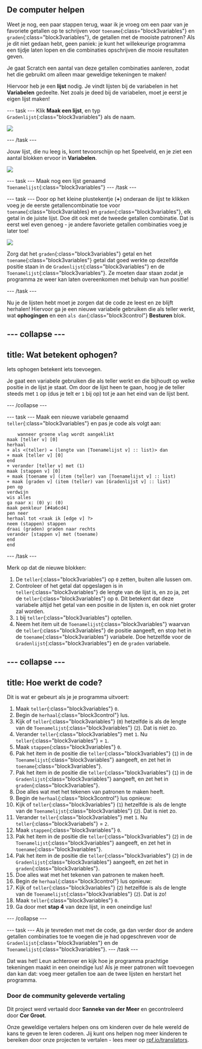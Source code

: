 ## De computer helpen

Weet je nog, een paar stappen terug, waar ik je vroeg om een paar van je favoriete getallen op te schrijven voor `toename`{:class="block3variables"} en `graden`{:class="block3variables"}, de getallen met de mooiste patronen? Als je dit niet gedaan hebt, geen paniek: je kunt het willekeurige programma een tijdje laten lopen en die combinaties opschrijven die mooie resultaten geven.

Je gaat Scratch een aantal van deze getallen combinaties aanleren, zodat het die gebruikt om alleen maar geweldige tekeningen te maken!

Hiervoor heb je een **lijst** nodig. Je vindt lijsten bij de variabelen in het **Variabelen** gedeelte. Net zoals je deed bij de variabelen, moet je eerst je eigen lijst maken!

--- task --- Klik **Maak een lijst**, en typ `Gradenlijst`{:class="block3variables"} als de naam.

![](images/makeAList.png)

--- /task ---

Jouw lijst, die nu leeg is, komt tevoorschijn op het Speelveld, en je ziet een aantal blokken ervoor in **Variabelen**.

![](images/listBlocks.png)

--- task --- Maak nog een lijst genaamd `Toenamelijst`{:class="block3variables"} --- /task ---

--- task --- Door op het kleine plustekentje (**+**) onderaan de lijst te klikken voeg je de eerste getallencombinatie toe voor `toename`{:class="block3variables} en `graden`{:class="block3variables"}, elk getal in de juiste lijst. Doe dit ook met de tweede getallen combinatie. Dat is eerst wel even genoeg - je andere favoriete getallen combinaties voeg je later toe!

![](images/helping2.png)

Zorg dat het `graden`{:class="block3variables"} getal en het `toename`{:class="block3variables"} getal dat goed werkte op dezelfde positie staan in de `Gradenlijst`{:class="block3variables"} en de `Toenamelijst`{:class="block3variables"}. Ze moeten daar staan zodat je programma ze weer kan laten overeenkomen met behulp van hun positie!

--- /task ---

Nu je de lijsten hebt moet je zorgen dat de code ze leest en ze blijft herhalen! Hiervoor ga je een nieuwe variabele gebruiken die als teller werkt, wat **ophogingen** en een `als dan`{:class="block3control"} **Besturen** blok.

--- collapse ---
---
title: Wat betekent ophogen?
---

Iets ophogen betekent iets toevoegen.

Je gaat een variabele gebruiken die als teller werkt en die bijhoudt op welke positie in de lijst je staat. Om door de lijst heen te gaan, hoog je de teller steeds met `1` op (dus je telt er `1` bij op) tot je aan het eind van de lijst bent.

--- /collapse ---

--- task --- Maak een nieuwe variabele genaamd `teller`{:class="block3variables"} en pas je code als volgt aan:

```blocks3
    wanneer groene vlag wordt aangeklikt
maak [teller v] [0]
herhaal
+ als <(teller) = (lengte van [Toenamelijst v] :: list)> dan
+ maak [teller v] [0]
end
+ verander [teller v] met (1)
maak [stappen v] [0]
+ maak [toename v] (item (teller) van [Toenamelijst v] :: list)
+ maak [graden v] (item (teller) van [Gradenlijst v] :: list)
pen op
verdwijn
wis alles
ga naar x: (0) y: (0)
maak penkleur [#4a6cd4]
pen neer
herhaal tot <raak ik [edge v] ?>
neem (stappen) stappen
draai (graden) graden naar rechts
verander [stappen v] met (toename)
end
end
```

--- /task ---

Merk op dat de nieuwe blokken:

1. De `teller`{:class="block3variables"} op `0` zetten, buiten alle lussen om.
2. Controleer of het getal dat opgeslagen is in `teller`{:class="block3variables"} de lengte van de lijst is, en zo ja, zet de `teller`{:class="block3variables"} op `0`. Dit betekent dat deze variabele altijd het getal van een positie in de lijsten is, en ook niet groter zal worden.
3. `1` bij `teller`{:class="block3variables"} optellen.
4. Neem het item uit de `Toenamelijst`{:class="block3variables"} waarvan de `teller`{:class="block3variables"} de positie aangeeft, en stop het in de `toename`{:class="block3variables"} variabele. Doe hetzelfde voor de `Gradenlijst`{:class="block3variables"} en de `graden` variabele.

--- collapse ---
---
title: Hoe werkt de code?
---

Dit is wat er gebeurt als je je programma uitvoert:

1. Maak `teller`{:class="block3variables"} `0`.
2. Begin de `herhaal`{:class="block3control"} lus.
3. Kijk of `teller`{:class="block3variables"} (`0`) hetzelfde is als de lengte van de `Toenamelijst`{:class="block3variables"} (`2`). Dat is niet zo.
4. Verander `teller`{:class="block3variables"} met `1`. Nu `teller`{:class="block3variables"} = `1`.
5. Maak `stappen`{:class="block3variables"} `0`.
6. Pak het item in de positie die `teller`{:class="block3variables"} (`1`) in de `Toenamelijst`{:class="block3variables"} aangeeft, en zet het in `toename`{:class="block3variables"}.
7. Pak het item in de positie die `teller`{:class="block3variables"} (`1`) in de `Gradenlijst`{:class="block3variables"} aangeeft, en zet het in `graden`{:class="block3variables"}.
8. Doe alles wat met het tekenen van patronen te maken heeft.
9. Begin de `herhaal`{:class="block3control"} lus opnieuw:
10. Kijk of `teller`{:class="block3variables"} (`1`) hetzelfde is als de lengte van de `Toenamelijst`{:class="block3variables"} (`2`). Dat is niet zo.
11. Verander `teller`{:class="block3variables"} met `1`. Nu `teller`{:class="block3variabels"} = `2`.
12. Maak `stappen`{:class="block3variables"} `0`.
13. Pak het item in de positie die `teller`{:class="block3variables"} (`2`) in de `Toenamelijst`{:class="block3variables"} aangeeft, en zet het in `toename`{:class="block3variables"}.
14. Pak het item in de positie die `teller`{:class="block3variables"} (`2`) in de `Gradenlijst`{:class="block3variables"} aangeeft, en zet het in `graden`{:class="block3variables"}.
15. Doe alles wat met het tekenen van patronen te maken heeft.
16. Begin de `herhaal`{:class="block3control"} lus opnieuw:
17. Kijk of `teller`{:class="block3variables"} (`2`) hetzelfde is als de lengte van de `Toenamelijst`{:class="block3variables"} (`2`). Dat is zo!
18. Maak `teller`{:class="block3variables"} `0`.
19. Ga door met **stap 4** van deze lijst, in een oneindige lus!

--- /collapse ---

--- task --- Als je tevreden met met de code, ga dan verder door de andere getallen combinaties toe te voegen die je had opgeschreven voor de `Gradenlijst`{:class="block3variables"} en de `Toenamelijst`{:class="block3variables"}. --- /task ---

Dat was het! Leun achterover en kijk hoe je programma prachtige tekeningen maakt in een oneindige lus! Als je meer patronen wilt toevoegen dan kan dat: voeg meer getallen toe aan de twee lijsten en herstart het programma.


### Door de community geleverde vertaling 

Dit project werd vertaald door **Sanneke van der Meer** en gecontroleerd door **Cor Groot**.

 Onze geweldige vertalers helpen ons om kinderen over de hele wereld de kans te geven te leren coderen. Jij kunt ons helpen nog meer kinderen te bereiken door onze projecten te vertalen - lees meer op [rpf.io/translators](https://rpf.io/translators).
